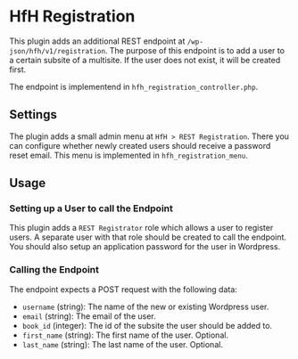 # HfH Registration

This plugin adds an additional REST endpoint at `/wp-json/hfh/v1/registration`. The purpose of this endpoint is to add a user to a certain subsite of a multisite. If the user does not exist, it will be created first.

The endpoint is implementend in `hfh_registration_controller.php`.

## Settings

The plugin adds a small admin menu at `HfH > REST Registration`. There you can configure whether newly created users should receive a password reset email.
This menu is implemented in `hfh_registration_menu`.

## Usage

### Setting up a User to call the Endpoint

This plugin adds a `REST Registrator` role which allows a user to register users. A separate user with that role should be created to call the endpoint. You should also setup an application password for the user in Wordpress.

### Calling the Endpoint

The endpoint expects a POST request with the following data:

- `username` (string): The name of the new or existing Wordpress user.
- `email` (string): The email of the user.
- `book_id` (integer): The id of the subsite the user should be added to.
- `first_name` (string): The first name of the user. Optional.
- `last_name` (string): The last name of the user. Optional.
